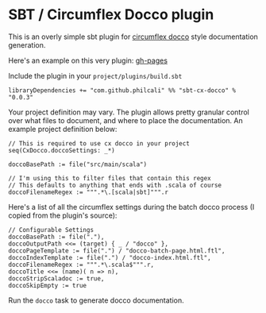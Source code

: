 # SBT / Circumflex Docco plugin

This is an overly simple sbt plugin for [circumflex docco] style documentation generation.

Here's an example on this very plugin: [gh-pages][gh-pages]

Include the plugin in your `project/plugins/build.sbt`

    libraryDependencies += "com.github.philcali" %% "sbt-cx-docco" % "0.0.3"

Your project definition may vary. The plugin allows pretty granular control over what
files to document, and where to place the documentation. An example project definition below:

    // This is required to use cx docco in your project
    seq(CxDocco.doccoSettings: _*)

    doccoBasePath := file("src/main/scala")

    // I'm using this to filter files that contain this regex
    // This defaults to anything that ends with .scala of course
    doccoFilenameRegex := """.*\.[scala|sbt]""".r

Here's a list of all the circumflex settings during the batch docco process 
(I copied from the plugin's source):

    // Configurable Settings
    doccoBasePath := file("."),
    doccoOutputPath <<= (target) { _ / "docco" },
    doccoPageTemplate := file(".") / "docco-batch-page.html.ftl",
    doccoIndexTemplate := file(".") / "docco-index.html.ftl",
    doccoFilenameRegex := """.*\.scala$""".r,
    doccoTitle <<= (name)( n => n),
    doccoStripScaladoc := true,
    doccoSkipEmpty := true


Run the `docco` task to generate docco documentation.

[gh-pages]: http://philcali.github.com/sbt-cx-docco/
[circumflex docco]: http://circumflex.ru/projects/docco/index.html

